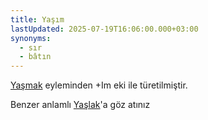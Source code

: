 ```yaml
---
title: Yaşım
lastUpdated: 2025-07-19T16:06:00.000+03:00
synonyms:
  - sır
  - bâtın
---
```

[Yaşmak](/sozluk/yaşmak) eyleminden +Im eki ile türetilmiştir.

Benzer anlamlı [Yaşlak](/sozluk/yaşlak)'a göz atınız
